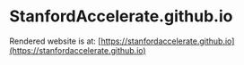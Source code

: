 # StanfordAccelerate.github.io

Rendered website is at: [https://stanfordaccelerate.github.io](https://stanfordaccelerate.github.io)
